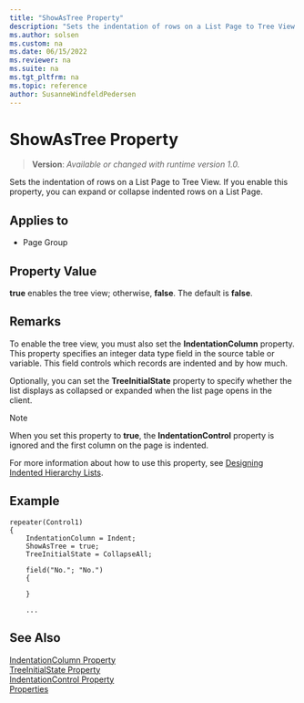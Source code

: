 ```yaml
---
title: "ShowAsTree Property"
description: "Sets the indentation of rows on a List Page to Tree View."
ms.author: solsen
ms.custom: na
ms.date: 06/15/2022
ms.reviewer: na
ms.suite: na
ms.tgt_pltfrm: na
ms.topic: reference
author: SusanneWindfeldPedersen
---
```

[//]: # (START>DO_NOT_EDIT)
[//]: # (IMPORTANT:Do not edit any of the content between here and the END>DO_NOT_EDIT.)
[//]: # (Any modifications should be made in the .xml files in the ModernDev repo.)
# ShowAsTree Property
> **Version**: _Available or changed with runtime version 1.0._

Sets the indentation of rows on a List Page to Tree View. If you enable this property, you can expand or collapse indented rows on a List Page.

## Applies to
-   Page Group

[//]: # (IMPORTANT: END>DO_NOT_EDIT)


## Property Value

**true** enables the tree view; otherwise, **false**. The default is **false**.  

## Remarks

To enable the tree view, you must also set the **IndentationColumn** property. This property specifies an integer data type field in the source table or variable. This field controls which records are indented and by how much. 

Optionally, you can set the **TreeInitialState** property to specify whether the list displays as collapsed or expanded when the list page opens in the client.

> [!NOTE]  
> When you set this property to **true**, the **IndentationControl** property is ignored and the first column on the page is indented.

For more information about how to use this property, see [Designing Indented Hierarchy Lists](../devenv-indented-hierarchy-lists.md).

## Example

```AL
repeater(Control1)
{
    IndentationColumn = Indent;
    ShowAsTree = true;
    TreeInitialState = CollapseAll;
    
    field("No."; "No.")
    {
       
    }
    
    ...

```

## See Also

[IndentationColumn Property](devenv-indentationcolumn-property.md)  
[TreeInitialState Property](devenv-treeinitialstate-property.md)  
[IndentationControl Property](devenv-indentationcontrols-property.md)  
[Properties](devenv-properties.md)  